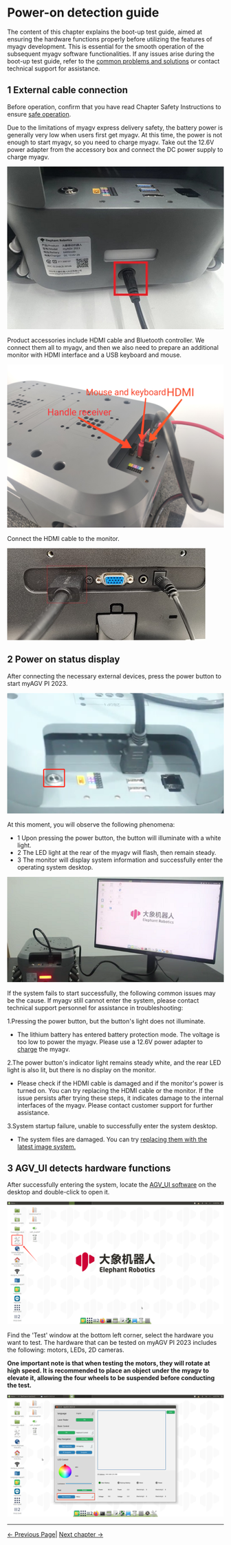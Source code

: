 # Power-on detection guide

The content of this chapter explains the boot-up test guide, aimed at ensuring the hardware functions properly before utilizing the features of myagv development. This is essential for the smooth operation of the subsequent myagv software functionalities. If any issues arise during the boot-up test guide, refer to the [common problems and solutions](../3-UserNotes/3.4-FAQs.md) or contact technical support for assistance.

## 1 External cable connection
Before operation, confirm that you have read Chapter Safety Instructions to ensure [safe operation](../3-UserNotes/3.1-SafetyInstruction.md).

Due to the limitations of myagv express delivery safety, the battery power is generally very low when users first get myagv. At this time, the power is not enough to start myagv, so you need to charge myagv. Take out the 12.6V power adapter from the accessory box and connect the DC power supply to charge myagv.

![electricity](../resources/4-FirstInstallAndUse/4.3/dianyuan1.png)

Product accessories include HDMI cable and Bluetooth controller. We connect them all to myagv, and then we also need to prepare an additional monitor with HDMI interface and a USB keyboard and mouse.

![ExternalCable](../resources/4-FirstInstallAndUse/4.3/ExternalCable.png)

Connect the HDMI cable to the monitor.

![HDMICable](../resources/4-FirstInstallAndUse/4.3/PI-connect-3.png)

## 2 Power on status display

After connecting the necessary external devices, press the power button to start myAGV PI 2023.

![electricity2](../resources/4-FirstInstallAndUse/4.3/dianyuan2.png)


At this moment, you will observe the following phenomena:

- 1 Upon pressing the power button, the button will illuminate with a white light.
- 2 The LED light at the rear of the myagv will flash, then remain steady.
- 3 The monitor will display system information and successfully enter the operating system desktop.

![boot](../resources/4-FirstInstallAndUse/4.3/boot.png)

If the system fails to start successfully, the following common issues may be the cause. If myagv still cannot enter the system, please contact technical support personnel for assistance in troubleshooting:

1.Pressing the power button, but the button's light does not illuminate.
- The lithium battery has entered battery protection mode. The voltage is too low to power the myagv. Please use a 12.6V power adapter to [charge](#1-external-cable-connection) the myagv. 

2.The power button's indicator light remains steady white, and the rear LED light is also lit, but there is no display on the monitor.
- Please check if the HDMI cable is damaged and if the monitor's power is turned on. You can try replacing the HDMI cable or the monitor. If the issue persists after trying these steps, it indicates damage to the internal interfaces of the myagv. Please contact customer support for further assistance.

3.System startup failure, unable to successfully enter the system desktop.
- The system files are damaged. You can try [replacing them with the latest image system.](../8-FilesDownload/8.4-SystemInformation/8.4.2-Image_Burning.md)

## 3 AGV_UI detects hardware functions

After successfully entering the system, locate the [AGV_UI software](../5-BasicApplication/5.2-ApplicationUse/5.2.3-myagv_UI/user_manual.md) on the desktop and double-click to open it.

![desktop](../resources/4-FirstInstallAndUse/4.3/desktop.jpg)

Find the 'Test' window at the bottom left corner, select the hardware you want to test. The hardware that can be tested on myAGV PI 2023 includes the following: motors, LEDs, 2D cameras.

**One important note is that when testing the motors, they will rotate at high speed. It is recommended to place an object under the myagv to elevate it, allowing the four wheels to be suspended before conducting the test.**

![AGVUI](../resources/4-FirstInstallAndUse/4.3/AGVUI.png)


---

 [← Previous Page](README.md)| [Next chapter →](../../5-BasicApplication/README.md)